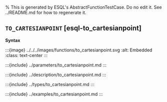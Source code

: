 % This is generated by ESQL's AbstractFunctionTestCase. Do no edit it. See ../README.md for how to regenerate it.

## `TO_CARTESIANPOINT` [esql-to_cartesianpoint]

**Syntax**

:::{image} ../../../images/functions/to_cartesianpoint.svg
:alt: Embedded
:class: text-center
:::


:::{include} ../parameters/to_cartesianpoint.md
:::

:::{include} ../description/to_cartesianpoint.md
:::

:::{include} ../types/to_cartesianpoint.md
:::

:::{include} ../examples/to_cartesianpoint.md
:::
